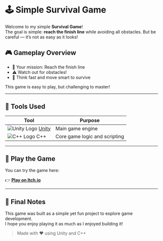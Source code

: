 # 🕹️ Simple Survival Game

Welcome to my simple **Survival Game**!  
The goal is simple: **reach the finish line** while avoiding all obstacles. But be careful — it’s not as easy as it looks!

## 🎮 Gameplay Overview

- 🏁 Your mission: Reach the finish line
- ⚠️ Watch out for obstacles!
- 🧠 Think fast and move smart to survive

This game is easy to play, but challenging to master!

---

## 🔧 Tools Used

| Tool | Purpose |
|------|---------|
| ![Unity Logo](https://img.icons8.com/color/48/unity.png) [Unity](https://unity.com) | Main game engine |
| ![C++ Logo](https://img.icons8.com/color/48/c-plus-plus-logo.png) C++ | Core game logic and scripting |

---


## 🚀 Play the Game

You can try the game here:

👉 **[Play on Itch.io](https://yourgame.itch.io/your-game-name)**

---

## 💬 Final Notes

This game was built as a simple yet fun project to explore game development.  
I hope you enjoy playing it as much as I enjoyed building it!

> Made with ❤️ using Unity and C++

